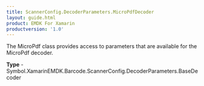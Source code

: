 ```yaml
---
title: ScannerConfig.DecoderParameters.MicroPdfDecoder
layout: guide.html
product: EMDK For Xamarin
productversion: '1.0'
---
```

The MicroPdf class provides access to parameters that are available for the MicroPdf decoder.

**Type** - Symbol.XamarinEMDK.Barcode.ScannerConfig.DecoderParameters.BaseDecoder
















